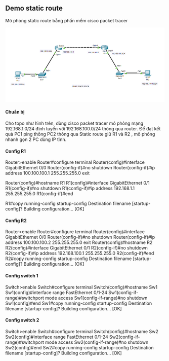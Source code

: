 ## Demo static route
  Mô phỏng static route bằng phần mềm cisco packet tracer

  <img src="Basicnetworkimages/11.png">

#### Chuẩn bị
  Cho topo như hình trên, dùng cisco packet tracer mô phỏng mạng 192.168.1.0/24 định tuyến với 192.168.100.0/24 thông qua router.
  Để đạt kết quả PC1 ping thông PC2 thông qua Static route giữ R1 và R2 , mô phỏng nhanh gọn 2 PC dùng IP tĩnh.
#### Config R1
Router>enable 
Router#configure terminal
Router(config)#interface GigabitEthernet 0/0
Router(config-if)#no shutdown 
Router(config-if)#ip address 100.100.100.1 255.255.255.0
exit

Router(config)#hostname R1
R1(config)#interface GigabitEthernet 0/1
R1(config-if)#no shutdown 
R1(config-if)#ip address 192.168.1.1 255.255.255.0
R1(config-if)#end

R1#copy running-config startup-config 
Destination filename [startup-config]? 
Building configuration...
[OK]


#### Config R2
Router>enable 
Router#configure terminal
Router(config)#interface GigabitEthernet 0/0
Router(config-if)#no shutdown 
Router(config-if)#ip address 100.100.100.2 255.255.255.0
exit
Router(config)#hostname R2
R2(config)#interface GigabitEthernet 0/1
R2(config-if)#no shutdown 
R2(config-if)#ip address 192.168.100.1 255.255.255.0
R2(config-if)#end
R2#copy running-config startup-config 
Destination filename [startup-config]? 
Building configuration...
[OK]

#### Config switch 1
Switch>enable 
Switch#configure terminal 
Switch(config)#hostname Sw1
Sw1(config)#interface range FastEthernet 0/1-24 
Sw1(config-if-range)#switchport mode access
Sw1(config-if-range)#no shutdown
Sw1(config)#end
Sw1#copy running-config startup-config 
Destination filename [startup-config]? 
Building configuration...
[OK]

#### Config switch 2

Switch>enable 
Switch#configure terminal 
Switch(config)#hostname Sw2
Sw2(config)#interface range FastEthernet 0/1-24 
Sw2(config-if-range)#switchport mode access
Sw2(config-if-range)#no shutdown
Sw2(config)#end
Sw2#copy running-config startup-config 
Destination filename [startup-config]? 
Building configuration...
[OK]

